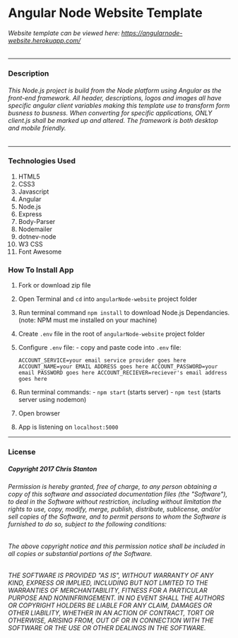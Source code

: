 
# Angular Node Website Template

###### *Website template can be viewed here*: https://angularnode-website.herokuapp.com/

---

### Description
######   This Node.js project is build from the Node platform using Angular as the front-end framework.  All header, descriptions, logos and images all have specific angular client variables making this template use to transform form busness to busness. When converting for specific applications, ONLY client.js shall be marked up and altered.  The framework is both desktop and mobile friendly.

---

### Technologies Used
  1. HTML5
  2. CSS3
  3. Javascript
  4. Angular
  5. Node.js
  6. Express
  7. Body-Parser
  8. Nodemailer
  9. dotnev-node
  10. W3 CSS
  11. Font Awesome

### How To Install App
  1. Fork or download zip file
  2. Open Terminal and ``cd`` into ``angularNode-website`` project folder
  3. Run terminal command ``npm install`` to download Node.js Dependancies. (note: NPM must me installed on your machine)
  4. Create ``.env`` file in the root of ``angularNode-website`` project folder
  5. Configure ``.env`` file:
    - copy and paste code into ``.env`` file:

      ``
      ACCOUNT_SERVICE=your email service provider goes here
      ACCOUNT_NAME=your EMAIL ADDRESS goes here
      ACCOUNT_PASSWORD=your email PASSWORD goes here
      ACCOUNT_RECIEVER=reciever's email address goes here
      ``
  6. Run terminal commands:
    - ``npm start`` (starts server)
    - ``npm test`` (starts server using nodemon)
  7. Open browser
  8. App is listening on ``localhost:5000``

---

### License
##### Copyright 2017 Chris Stanton

###### Permission is hereby granted, free of charge, to any person obtaining a copy of this software and associated documentation files (the "Software"), to deal in the Software without restriction, including without limitation the rights to use, copy, modify, merge, publish, distribute, sublicense, and/or sell copies of the Software, and to permit persons to whom the Software is furnished to do so, subject to the following conditions:

###### The above copyright notice and this permission notice shall be included in all copies or substantial portions of the Software.

###### THE SOFTWARE IS PROVIDED "AS IS", WITHOUT WARRANTY OF ANY KIND, EXPRESS OR IMPLIED, INCLUDING BUT NOT LIMITED TO THE WARRANTIES OF MERCHANTABILITY, FITNESS FOR A PARTICULAR PURPOSE AND NONINFRINGEMENT. IN NO EVENT SHALL THE AUTHORS OR COPYRIGHT HOLDERS BE LIABLE FOR ANY CLAIM, DAMAGES OR OTHER LIABILITY, WHETHER IN AN ACTION OF CONTRACT, TORT OR OTHERWISE, ARISING FROM, OUT OF OR IN CONNECTION WITH THE SOFTWARE OR THE USE OR OTHER DEALINGS IN THE SOFTWARE.
